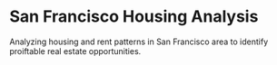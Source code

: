 # San Francisco Housing Analysis
 Analyzing housing and rent patterns in San Francisco area to identify proiftable real estate opportunities. 
